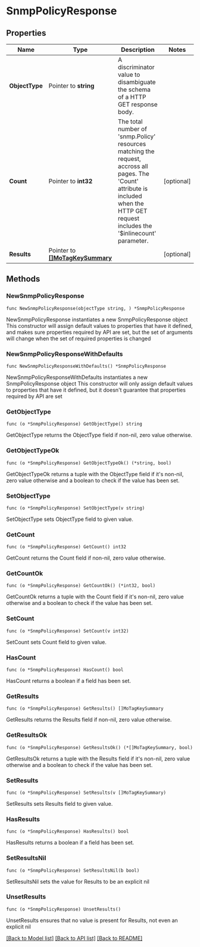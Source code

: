 # SnmpPolicyResponse

## Properties

Name | Type | Description | Notes
------------ | ------------- | ------------- | -------------
**ObjectType** | Pointer to **string** | A discriminator value to disambiguate the schema of a HTTP GET response body. | 
**Count** | Pointer to **int32** | The total number of &#39;snmp.Policy&#39; resources matching the request, accross all pages. The &#39;Count&#39; attribute is included when the HTTP GET request includes the &#39;$inlinecount&#39; parameter. | [optional] 
**Results** | Pointer to [**[]MoTagKeySummary**](mo.TagKeySummary.md) |  | [optional] 

## Methods

### NewSnmpPolicyResponse

`func NewSnmpPolicyResponse(objectType string, ) *SnmpPolicyResponse`

NewSnmpPolicyResponse instantiates a new SnmpPolicyResponse object
This constructor will assign default values to properties that have it defined,
and makes sure properties required by API are set, but the set of arguments
will change when the set of required properties is changed

### NewSnmpPolicyResponseWithDefaults

`func NewSnmpPolicyResponseWithDefaults() *SnmpPolicyResponse`

NewSnmpPolicyResponseWithDefaults instantiates a new SnmpPolicyResponse object
This constructor will only assign default values to properties that have it defined,
but it doesn't guarantee that properties required by API are set

### GetObjectType

`func (o *SnmpPolicyResponse) GetObjectType() string`

GetObjectType returns the ObjectType field if non-nil, zero value otherwise.

### GetObjectTypeOk

`func (o *SnmpPolicyResponse) GetObjectTypeOk() (*string, bool)`

GetObjectTypeOk returns a tuple with the ObjectType field if it's non-nil, zero value otherwise
and a boolean to check if the value has been set.

### SetObjectType

`func (o *SnmpPolicyResponse) SetObjectType(v string)`

SetObjectType sets ObjectType field to given value.


### GetCount

`func (o *SnmpPolicyResponse) GetCount() int32`

GetCount returns the Count field if non-nil, zero value otherwise.

### GetCountOk

`func (o *SnmpPolicyResponse) GetCountOk() (*int32, bool)`

GetCountOk returns a tuple with the Count field if it's non-nil, zero value otherwise
and a boolean to check if the value has been set.

### SetCount

`func (o *SnmpPolicyResponse) SetCount(v int32)`

SetCount sets Count field to given value.

### HasCount

`func (o *SnmpPolicyResponse) HasCount() bool`

HasCount returns a boolean if a field has been set.

### GetResults

`func (o *SnmpPolicyResponse) GetResults() []MoTagKeySummary`

GetResults returns the Results field if non-nil, zero value otherwise.

### GetResultsOk

`func (o *SnmpPolicyResponse) GetResultsOk() (*[]MoTagKeySummary, bool)`

GetResultsOk returns a tuple with the Results field if it's non-nil, zero value otherwise
and a boolean to check if the value has been set.

### SetResults

`func (o *SnmpPolicyResponse) SetResults(v []MoTagKeySummary)`

SetResults sets Results field to given value.

### HasResults

`func (o *SnmpPolicyResponse) HasResults() bool`

HasResults returns a boolean if a field has been set.

### SetResultsNil

`func (o *SnmpPolicyResponse) SetResultsNil(b bool)`

 SetResultsNil sets the value for Results to be an explicit nil

### UnsetResults
`func (o *SnmpPolicyResponse) UnsetResults()`

UnsetResults ensures that no value is present for Results, not even an explicit nil

[[Back to Model list]](../README.md#documentation-for-models) [[Back to API list]](../README.md#documentation-for-api-endpoints) [[Back to README]](../README.md)


